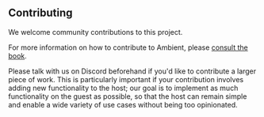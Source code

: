 ## Contributing

We welcome community contributions to this project.

For more information on how to contribute to Ambient, please [consult the book](https://ambientrun.github.io/Ambient/runtime_internal/contributing.html).

Please talk with us on Discord beforehand if you'd like to contribute a larger piece of work. This is particularly important if your contribution involves adding new functionality to the host; our goal is to implement as much functionality on the guest as possible, so that the host can remain simple and enable a wide variety of use cases without being too opinionated.
